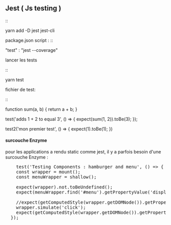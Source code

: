 Jest ( Js testing ) 
--------

::

  yarn add -D jest jest-cli

package.json script : 
::

  "test" : "jest --coverage"
  

lancer les tests 

::

  yarn test
  

fichier de test:

::

  function sum(a, b) {
    return a + b;
  }

  test('adds 1 + 2 to equal 3', () => {
    expect(sum(1, 2)).toBe(3);
  });

  test2('mon premier test', () => {
      expect(1).toBe(1);
  })
  
  
  #### surcouche Enzyme
  
  pour les applications a rendu static comme jest, il y a parfois besoin d'une surcouche Enzyme :
  
  <pre>
    test('Testing Components : hamburger and menu', () => {
    const wrapper = mount(<Hamburger/>);
    const menuWrapper = shallow(<AnimatedMenu links={layout.navigation} />);

    expect(wrapper).not.toBeUndefined();
    expect(menuWrapper.find('#menu').getPropertyValue('display')).toBe('none');

    //expect(getComputedStyle(wrapper.getDOMNode()).getPropertyValue('display')).toBe('none');
    wrapper.simulate('click');
    expect(getComputedStyle(wrapper.getDOMNode()).getPropertyValue('display')).toBe('block');
  });
  </pre>
